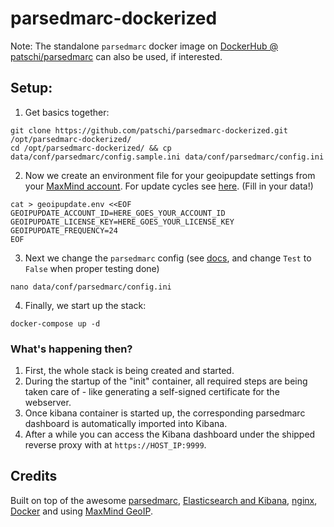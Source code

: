 # parsedmarc-dockerized

Note: The standalone `parsedmarc` docker image on [DockerHub @ patschi/parsedmarc](https://hub.docker.com/r/patschi/parsedmarc) can also be used, if interested.

## Setup:
1. Get basics together:
```
git clone https://github.com/patschi/parsedmarc-dockerized.git /opt/parsedmarc-dockerized/
cd /opt/parsedmarc-dockerized/ && cp data/conf/parsedmarc/config.sample.ini data/conf/parsedmarc/config.ini
```

2. Now we create an environment file for your geoipupdate settings from your [MaxMind account](https://www.maxmind.com/en/account/). For update cycles see [here](https://support.maxmind.com/geoip-faq/geoip2-and-geoip-legacy-database-updates/how-often-are-the-geoip2-and-geoip-legacy-databases-updated/). (Fill in your data!)
```
cat > geoipupdate.env <<EOF
GEOIPUPDATE_ACCOUNT_ID=HERE_GOES_YOUR_ACCOUNT_ID
GEOIPUPDATE_LICENSE_KEY=HERE_GOES_YOUR_LICENSE_KEY
GEOIPUPDATE_FREQUENCY=24
EOF
```

3. Next we change the `parsedmarc` config (see [docs](https://domainaware.github.io/parsedmarc/#configuration-file), and change `Test` to `False` when proper testing done)
```
nano data/conf/parsedmarc/config.ini
```

4. Finally, we start up the stack:
```
docker-compose up -d
```

### What's happening then?

1. First, the whole stack is being created and started.
2. During the startup of the "init" container, all required steps are being taken care of - like generating a self-signed certificate for the webserver.
3. Once kibana container is started up, the corresponding parsedmarc dashboard is automatically imported into Kibana.
4. After a while you can access the Kibana dashboard under the shipped reverse proxy with at `https://HOST_IP:9999`.

## Credits

Built on top of the awesome [parsedmarc](https://github.com/domainaware/checkdmarc), [Elasticsearch and Kibana](https://www.elastic.co/), [nginx](https://nginx.org), [Docker](https://docker.com) and using [MaxMind GeoIP](https://dev.maxmind.com/geoip/geoip2/geolite2/).
